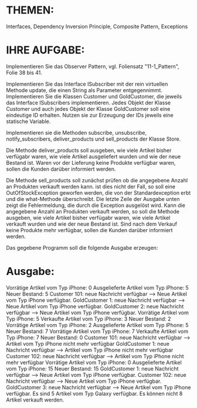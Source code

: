 # THEMEN:
Interfaces, Dependency Inversion Principle, Composite Pattern, Exceptions

# IHRE AUFGABE:
Implementieren Sie das Observer Pattern, vgl. Foliensatz "11-1_Pattern", Folie 38 bis 41.

Implementieren Sie das Interface ISubscriber mit der rein virtuellen Methode update, die einen String als Parameter entgegennimmt. Implementieren Sie die Klassen Customer und GoldCustomer, die jeweils das Interface ISubscribers implementieren. Jedes Objekt der Klasse Customer und auch jedes Objekt der Klasse GoldCustomer soll eine eindeutige ID erhalten. Nutzen sie zur Erzeugung der IDs jeweils eine statische Variable.

Implementieren sie die Methoden subscribe, unsubscribe, notify_subscribers, deliver_products und sell_products der Klasse Store.

Die Methode deliver_products soll ausgeben, wie viele Artikel bisher verfügabr waren, wie viele Artikel ausgeliefert wurden und wie der neue Bestand ist. Waren vor der Lieferung keine Produkte verfügbar waren, sollen die Kunden darüber informiert werden.

Die Methode sell_products soll zunächst prüfen ob die angegebene Anzahl an Produkten verkauft werden kann. ist dies nicht der Fall, so soll eine OutOfStockException geworfen werden, die von der Standardexception erbt und die what-Methode überschreibt. Die letzte Zeile der Ausgabe unten zeigt die Fehlermeldung, die durch die Exception ausgelöst wird. Kann die angegebene Anzahl an Produkten verkauft werden, so soll die Methode ausgeben, wie viele Artikel bisher verfügabr waren, wie viele Artikel verkauft wurden und wie der neue Bestand ist. Sind nach dem Verkauf keine Produkte mehr verfügbar, sollen die Kunden darüber informiert werden.

Das gegebene Programm soll die folgende Ausgabe erzeugen:

# Ausgabe:

Vorrätige Artikel vom Typ iPhone: 0
Ausgelieferte Artikel vom Typ iPhone: 5
Neuer Bestand: 5
Customer 101: neue Nachricht verfügbar --> Neue Artikel vom Typ iPhone verfügbar.
GoldCustomer 1: neue Nachricht verfügbar --> Neue Artikel vom Typ iPhone verfügbar.
GoldCustomer 2: neue Nachricht verfügbar --> Neue Artikel vom Typ iPhone verfügbar.
Vorrätige Artikel vom Typ iPhone: 5
Verkaufte Artikel vom Typ iPhone: 3
Neuer Bestand: 2
Vorrätige Artikel vom Typ iPhone: 2
Ausgelieferte Artikel vom Typ iPhone: 5
Neuer Bestand: 7
Vorrätige Artikel vom Typ iPhone: 7
Verkaufte Artikel vom Typ iPhone: 7
Neuer Bestand: 0
Customer 101: neue Nachricht verfügbar --> Artikel vom Typ iPhone nicht mehr verfügbar
GoldCustomer 1: neue Nachricht verfügbar --> Artikel vom Typ iPhone nicht mehr verfügbar
Customer 102: neue Nachricht verfügbar --> Artikel vom Typ iPhone nicht mehr verfügbar
Vorrätige Artikel vom Typ iPhone: 0
Ausgelieferte Artikel vom Typ iPhone: 15
Neuer Bestand: 15
GoldCustomer 1: neue Nachricht verfügbar --> Neue Artikel vom Typ iPhone verfügbar.
Customer 102: neue Nachricht verfügbar --> Neue Artikel vom Typ iPhone verfügbar.
GoldCustomer 3: neue Nachricht verfügbar --> Neue Artikel vom Typ iPhone verfügbar.
Es sind 5 Artikel vom Typ Galaxy verfügbar. Es können nicht 8 Artikel verkauft werden.
